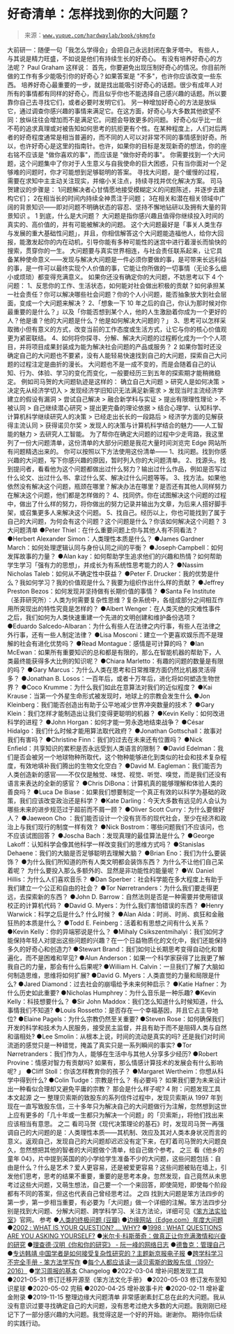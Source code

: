 # 好奇清单：怎样找到你的大问题？

> 来源：[`www.yuque.com/hardwaylab/book/gkmgfo`](https://www.yuque.com/hardwaylab/book/gkmgfo)

<ne-quote id="u72ea7248" data-lake-id="u72ea7248"><ne-p id="ub9888bd8" data-lake-id="ub9888bd8"><ne-text id="u7431891b">大前研一：随便一句「我怎么学得会」会把自己永远封闭在象牙塔中。</ne-text></ne-p> <ne-p id="uce628336" data-lake-id="uce628336"><ne-text id="u08bd2177">有些人，与其说是精力旺盛，不如说是他们有持续生长的好奇心。</ne-text></ne-p></ne-quote> <ne-p id="uc78e880b" data-lake-id="uc78e880b"><ne-text id="ucb20f057">有没有培养好奇心的方法呢？</ne-text></ne-p> <ne-p id="u1d1c320c" data-lake-id="u1d1c320c"><ne-text id="uf754b2ba">Paul Graham 这样说：</ne-text></ne-p> <ne-quote id="u4f39b04b" data-lake-id="u4f39b04b"><ne-p id="u2d2383d5" data-lake-id="u2d2383d5"><ne-text id="u1cc7742b">首先，你要避免出现压制好奇心的情况。你目前所做的工作有多少能吸引你的好奇心？如果答案是 "不多"，也许你应该改变一些东西。</ne-text></ne-p> <ne-p id="deda98b1c87515369c9aa182023b5c6c" data-lake-id="deda98b1c87515369c9aa182023b5c6c"><ne-text id="uc87f95ac">培养好奇心最重要的一步，就是找出能吸引好奇心的话题。很少有成年人对所有的事情都有同样的好奇心，而且似乎你也不能选择自己感兴趣的话题。所以要靠你自己去寻找它们，或者必要时发明它们。</ne-text></ne-p> <ne-p id="b8d6e47d621868f753c006c6ba940c23" data-lake-id="b8d6e47d621868f753c006c6ba940c23"><ne-text id="u13389629">另一种增加好奇心的方法是放纵它，通过调查你感兴趣的事情来满足它。在这方面，好奇心与大多数其他欲望不同：放纵往往会增加而不是满足它。问题会导致更多的问题。</ne-text></ne-p> <ne-p id="35357879b1ff39b7daec9d37fd3c6c87" data-lake-id="35357879b1ff39b7daec9d37fd3c6c87"><ne-text id="u9718c0ad">好奇心似乎比一丝不苟的追求真理或对被告知如何思考的抗拒更有个性。在某种程度上，人们对后两者的好奇程度通常是相当普遍的，而不同的人可以对非常不同的事情感到好奇。所以，也许好奇心是这里的指南针。也许，如果你的目标是发现新奇的想法，你的座右铭不应该是 "做你喜欢的事"，而应该是 "做你好奇的事"。</ne-text></ne-p></ne-quote> <ne-p id="62f3880286d2ebc23c8a5d34e73e7df4" data-lake-id="62f3880286d2ebc23c8a5d34e73e7df4"><ne-text id="u1de44859">你需要找到一个大问题，这个问题集中了你对于人生意义与自我使命的巨大困惑，只有当你面对一个足够难的问题时，你才可能想到足够聪明的答案。</ne-text></ne-p> <ne-p id="uf62cbfde" data-lake-id="uf62cbfde"><ne-text id="u16890c79">寻找大问题，是个缓慢的过程，需要在求知中主主动关注现实，并缩小关注点，持续寻找并优化解决方案。</ne-text></ne-p> <ne-p id="6f932d6e2d2c6b46b01f8b37e8b89c00" data-lake-id="6f932d6e2d2c6b46b01f8b37e8b89c00"><ne-text id="uef713287">司马贺建议的步骤是：</ne-text></ne-p> <ne-oli><ne-oli-i>1</ne-oli-i><ne-oli-c class="ne-oli-content" id="u73b1ffbe" data-lake-id="u73b1ffbe"><ne-text id="uabace0ec">问题解决者心甘情愿地接受模糊定义的问题陈述，并逐步去建构它们；</ne-text></ne-oli-c></ne-oli> <ne-oli><ne-oli-i>2</ne-oli-i><ne-oli-c class="ne-oli-content" id="ue2dc8296" data-lake-id="ue2dc8296"><ne-text id="u2967c68a">在相当长的时间内持续全神贯注于问题；</ne-text></ne-oli-c></ne-oli> <ne-oli><ne-oli-i>3</ne-oli-i><ne-oli-c class="ne-oli-content" id="u6a284f61" data-lake-id="u6a284f61"><ne-text id="u3bc2ea41">在相关和潜在相关领域中广阔的背景知识——即对问题不明确状态的容忍、坚持不懈地钻研以及拥有大量的背景知识 。</ne-text></ne-oli-c></ne-oli> <ne-h2 id="3" data-lake-id="3"><ne-heading-ext><ne-heading-anchor></ne-heading-anchor><ne-heading-fold></ne-heading-fold></ne-heading-ext><ne-heading-content><ne-text id="uf6388e64">1</ne-text></ne-heading-content></ne-h2> <ne-p id="392ea2a77abfca46cf7c01f33e241d43" data-lake-id="392ea2a77abfca46cf7c01f33e241d43"><ne-text id="u0caa40ac">到底，什么是大问题？</ne-text></ne-p> <ne-p id="ae88b7fddd851d76fbcc99a4880dcdad" data-lake-id="ae88b7fddd851d76fbcc99a4880dcdad"><ne-text id="ua765f303">大问题是指你感兴趣且值得你继续投入时间的真实的、高价值的，并有可能被解决的问题。</ne-text></ne-p> <ne-p id="b9f9705a34ca7fbfa5c05ca1b4e8a094" data-lake-id="b9f9705a34ca7fbfa5c05ca1b4e8a094"><ne-text id="u290ad078">这个大问题最好是「事关人类生存与发展的重大基础性问题」，并且，你相信解答这个大问题能造福他人，给你大回报，能激发起你的内在动机，引导你能有多种可能性的迷宫中进行着漫长而愉快的搜索，贯穿你的一生。</ne-text></ne-p> <ne-p id="afdd8ff03794e79a5a83df3f58270d29" data-lake-id="afdd8ff03794e79a5a83df3f58270d29"><ne-text id="u16e025b3">大问题要与真实世界相连，与社会责任联系起来，让它具备某种使命意义——发现与解决大问题是一件必须你要做的事，是可带来长远利益的事，是一件可以最终实现个人价值的事，它能让你所做的一切事情（无论多么细小或烦琐）都变得充满意义。</ne-text></ne-p> <ne-p id="101c35a2986ed0474d32441067705bec" data-lake-id="101c35a2986ed0474d32441067705bec"><ne-text id="ub47ff929">如果你还没有确定你的大问题，不妨思考以下 4 个问题：</ne-text></ne-p> <ne-p id="d8d98bb6c1012f512bc35907ee2cd626" data-lake-id="d8d98bb6c1012f512bc35907ee2cd626"><ne-text id="uf0cabc9b">1、反思你的工作、生活状态，如何能对社会做出积极的贡献？如何承担某一社会责任？你可以解决哪些社会问题？你的个人小问题，能否抽象放大到社会层面，变成一个大问题来解决？</ne-text></ne-p> <ne-p id="2c9db4a3af6f44627b889c765da46531" data-lake-id="2c9db4a3af6f44627b889c765da46531"><ne-text id="u2d26a306">2、「想象一下 10 年之后的自己，你认为那时候对你最重要的是什么？」以及「你能否想到某个人，他的人生激励着你成为一个更好的人？他是谁？他的大问题是什么？他是如何解决大问题的？」</ne-text></ne-p> <ne-p id="86121a00df702abd1f87528f2ba998ae" data-lake-id="86121a00df702abd1f87528f2ba998ae"><ne-text id="u6c126ac1">3、思考可以怎样采取微小但有意义的方式，改变当前的工作态度或生活方式，让它与你的核心价值观更为紧密联结。</ne-text></ne-p> <ne-p id="2f24729d456ed8a39b5a4c11b564a444" data-lake-id="2f24729d456ed8a39b5a4c11b564a444"><ne-text id="uab29c7a6">4、如何将你探寻、分解、解决大问题的过程孵化成为一个个人项目，并将项目成果封装成为能为解决社会问题的产品或服务？</ne-text></ne-p> <ne-h2 id="4" data-lake-id="4"><ne-heading-ext><ne-heading-anchor></ne-heading-anchor><ne-heading-fold></ne-heading-fold></ne-heading-ext><ne-heading-content><ne-text id="u5612cecc">2</ne-text></ne-heading-content></ne-h2> <ne-p id="375a46565251a7ee63759595525dbafa" data-lake-id="375a46565251a7ee63759595525dbafa"><ne-text id="u208d8877">如果你暂时还没确定自己的大问题也不要紧，没有人能轻易快速找到自己的大问题，探索自己大问题的过程注定是曲折的漫长。</ne-text></ne-p> <ne-p id="048feb88905aeb1697e0a0f9070ce82a" data-lake-id="048feb88905aeb1697e0a0f9070ce82a"><ne-text id="u3c1e3ff8">大问题也不是一成不变的，而是会随着自己的认知、行为、体验、学习的变化而变化，一般要经历三到五年的探索期才能稍微稳定。</ne-text></ne-p> <ne-p id="6769a62bb798bf98b145358999415fd8" data-lake-id="6769a62bb798bf98b145358999415fd8"><ne-text id="uc8d69c49">例如司马贺的大问题轨迹是这样的：</ne-text></ne-p> <ne-p id="559226827cfadabc5e90d9905740f7fc" data-lake-id="559226827cfadabc5e90d9905740f7fc"><ne-text id="u06d937db">确立自己大问题 > 研究人是如何决策 > 决定先从经济学切入 > 发现经济学旧知识无法满足新需求 > 发现当时主流经济学建立的假设有漏洞 > 尝试自己解决 > 融合新学科与实证 > 提出有限理性理论 > 不被认同 > 自己继续潜心研究 > 提出更完备的理论依据 > 结合心理学、认知科学、计算机科学继续研究人的决策 > 已经走出长长的一段路后 > 经济学方面的见解获得主流认同 > 获得诺贝尔奖 > 发现人的决策与计算机科学结合的魅力——人工智能的魅力 > 去研究人工智能。</ne-text></ne-p> <ne-p id="6e2ea812b415946b8e45fc1f5daa1805" data-lake-id="6e2ea812b415946b8e45fc1f5daa1805"><ne-text id="ua4c6c0ef">为了帮你在确定大问题的过程中少走弯路，我这里列了一份大问题清单，这份清单的大部分问题是我花大量时间浏览完 Edge 网站所有问题精选出来的。</ne-text></ne-p> <ne-p id="f039e79fd0a4b837bc43a8587c818298" data-lake-id="f039e79fd0a4b837bc43a8587c818298"><ne-text id="u42543f9a">你可以按照以下方法使用这份清单——</ne-text></ne-p> <ne-p id="3b4c7123dab55f7a1e599fa7b7b271ff" data-lake-id="3b4c7123dab55f7a1e599fa7b7b271ff"><ne-text id="u92536b45">1、找问题。找到你感兴趣的大问题，写下你感兴趣的原因，暂时列入你的大问题清单。</ne-text></ne-p> <ne-p id="60e8dab0653f7034815481d7e18d37e9" data-lake-id="60e8dab0653f7034815481d7e18d37e9"><ne-text id="u97963886">2、找源头。找到提问者，看看他为这个问题都做出过什么努力？输出过什么作品，例如是否写过什么论文、出过什么书、拿过什么奖、解决过什么问题等等。</ne-text></ne-p> <ne-p id="f7ced4b432368ae8ae1ab793dc2cba1c" data-lake-id="f7ced4b432368ae8ae1ab793dc2cba1c"><ne-text id="ud8ab0fd4">3、找方法。如果他依然没有解决这个问题，瓶颈在哪里？解决办法在哪里？是否还有其他人同样努力在解决这个问题，他们都是怎样做的？</ne-text></ne-p> <ne-p id="ebee38a6326935f2f55bd2ba842ad100" data-lake-id="ebee38a6326935f2f55bd2ba842ad100"><ne-text id="u427d0c20">4、找同侪。你在试图解决这个问题的过程中，做出了什么样的努力，将你做出的努力记录并输出为文章，为后来人搭好脚手架，或召集更多人来解决这个问题。</ne-text></ne-p> <ne-p id="59c86b9a7cb578c973e7d57b0aa434f3" data-lake-id="59c86b9a7cb578c973e7d57b0aa434f3"><ne-text id="u115d40db">5、找自己。经历以上，你也可能找到了属于自己的大问题，为何会有这个问题？这个问题是什么？你该如何解决这个问题？</ne-text></ne-p> <ne-h2 id="5" data-lake-id="5"><ne-heading-ext><ne-heading-anchor></ne-heading-anchor><ne-heading-fold></ne-heading-fold></ne-heading-ext><ne-heading-content><ne-text id="u27d1eb91">3</ne-text></ne-heading-content></ne-h2> <ne-p id="cd1cf3549c031f9f37360cd2e8632258" data-lake-id="cd1cf3549c031f9f37360cd2e8632258"><ne-text id="ube10dee1">大问题清单</ne-text></ne-p> <ne-uli><ne-uli-i>●</ne-uli-i><ne-uli-c class="ne-uli-content" id="ec7f298bb819ea92ebe3219d805ce04b" data-lake-id="ec7f298bb819ea92ebe3219d805ce04b"><ne-text id="u441ad90c">Peter Thiel：在什么重要问题上你与其他人有不同看法？</ne-text></ne-uli-c></ne-uli> <ne-uli><ne-uli-i>●</ne-uli-i><ne-uli-c class="ne-uli-content" id="c4edd044de1854ea4c238c8f4b18ffbb" data-lake-id="c4edd044de1854ea4c238c8f4b18ffbb"><ne-text id="ufdfc15ca">Herbert Alexander Simon：人类理性本质是什么？</ne-text></ne-uli-c></ne-uli> <ne-uli><ne-uli-i>●</ne-uli-i><ne-uli-c class="ne-uli-content" id="31b1f98f76fe60b6aa01916f85c52a9f" data-lake-id="31b1f98f76fe60b6aa01916f85c52a9f"><ne-text id="u2a37fb09">James Gardner March：如何处理逻辑认同与身份认同之间的平衡？</ne-text></ne-uli-c></ne-uli> <ne-uli><ne-uli-i>●</ne-uli-i><ne-uli-c class="ne-uli-content" id="206b2513fe0d7c76a158f11700ea9d24" data-lake-id="206b2513fe0d7c76a158f11700ea9d24"><ne-text id="ub9599114">Joseph·Campbell：如何发挥故事的力量？</ne-text></ne-uli-c></ne-uli> <ne-uli><ne-uli-i>●</ne-uli-i><ne-uli-c class="ne-uli-content" id="u2df4420e" data-lake-id="u2df4420e"><ne-text id="ub0bc0be3">Alan kay：如何帮助学生追求他们的兴趣和热情？如何帮助学生学习「强有力的思想」，并成长为有系统性思考能力的人？</ne-text></ne-uli-c></ne-uli> <ne-uli><ne-uli-i>●</ne-uli-i><ne-uli-c class="ne-uli-content" id="bb16e732e5e5f8196290cea2a93c2ec9" data-lake-id="bb16e732e5e5f8196290cea2a93c2ec9"><ne-text id="ueea41cfb">Nassim Nicholas Taleb：如何从不确定性中获益？</ne-text></ne-uli-c></ne-uli> <ne-uli><ne-uli-i>●</ne-uli-i><ne-uli-c class="ne-uli-content" id="3d81baee44a6a3a68e79aa6a12b895ac" data-lake-id="3d81baee44a6a3a68e79aa6a12b895ac"><ne-text id="ufb0e327e">Peter F. Drucker：我的优势是什么？我如何学习？我的价值观是什么？我要为组织作出什么样的贡献？</ne-text></ne-uli-c></ne-uli> <ne-uli><ne-uli-i>●</ne-uli-i><ne-uli-c class="ne-uli-content" id="175129501a01d999a8487bf005d43eeb" data-lake-id="175129501a01d999a8487bf005d43eeb"><ne-text id="u962433ca">Jeffrey Preston Bezos：如何发现并坚持做有长期价值的事情？</ne-text></ne-uli-c></ne-uli> <ne-uli><ne-uli-i>●</ne-uli-i><ne-uli-c class="ne-uli-content" id="bc853ccaf9db6abbd7155a911af0ca07" data-lake-id="bc853ccaf9db6abbd7155a911af0ca07"><ne-text id="u764fb5f4">Santa Fe Institute（圣菲研究所）：人类为何需要复杂性思维？复杂系统中，各组成部分之间相互作用所突现出的特性究竟是怎样的？</ne-text></ne-uli-c></ne-uli> <ne-uli><ne-uli-i>●</ne-uli-i><ne-uli-c class="ne-uli-content" id="ced6f2a34ca94c46d08729a6b6870c89" data-lake-id="ced6f2a34ca94c46d08729a6b6870c89"><ne-text id="u52aba279">Albert Wenger：在人类灭绝的灾难性事件之后，我们如何为人类快速重建一个先进的文明创建和维护备份选项？</ne-text></ne-uli-c></ne-uli> <ne-uli><ne-uli-i>●</ne-uli-i><ne-uli-c class="ne-uli-content" id="5333ad46920117aa4fe85d47a643523a" data-lake-id="5333ad46920117aa4fe85d47a643523a"><ne-text id="u0d96b5cf">Eduardo Salcedo-Albaran：为什么有些人在法律之内行事，有些人在法律之外行事，还有一些人制定法律？</ne-text></ne-uli-c></ne-uli> <ne-uli><ne-uli-i>●</ne-uli-i><ne-uli-c class="ne-uli-content" id="ee5540e470b0173d22da560dec70e8ce" data-lake-id="ee5540e470b0173d22da560dec70e8ce"><ne-text id="u22ce0917">Lisa Mosconi：建立一个更喜欢娱乐而不是理解的社会有进化优势吗？</ne-text></ne-uli-c></ne-uli> <ne-uli><ne-uli-i>●</ne-uli-i><ne-uli-c class="ne-uli-content" id="054aa67484328149f17e38783557f45f" data-lake-id="054aa67484328149f17e38783557f45f"><ne-text id="u1f144208">Read Montague：感情是可计算的吗？</ne-text></ne-uli-c></ne-uli> <ne-uli><ne-uli-i>●</ne-uli-i><ne-uli-c class="ne-uli-content" id="41428e145204e42bf68b1fb5564ec876" data-lake-id="41428e145204e42bf68b1fb5564ec876"><ne-text id="ucdfa4551">Ian McEwan：如果所有重要知识的总和都是有限的，那么在智能机器的帮助下，人类最终能获得多大比例的知识呢？</ne-text></ne-uli-c></ne-uli> <ne-uli><ne-uli-i>●</ne-uli-i><ne-uli-c class="ne-uli-content" id="79194c6f6eaf4bd57319dfb0aca6443a" data-lake-id="79194c6f6eaf4bd57319dfb0aca6443a"><ne-text id="ucf4d9bb0">Chiara Marletto：有趣的问题的数量是有限的吗？</ne-text></ne-uli-c></ne-uli> <ne-uli><ne-uli-i>●</ne-uli-i><ne-uli-c class="ne-uli-content" id="881a4e1254049b01ef60cd638ccd15e8" data-lake-id="881a4e1254049b01ef60cd638ccd15e8"><ne-text id="u14df1db2">Gary Marcus：为什么人类在思考和日常推理方面仍然比机器灵活得多？</ne-text></ne-uli-c></ne-uli> <ne-uli><ne-uli-i>●</ne-uli-i><ne-uli-c class="ne-uli-content" id="832cf18cb357e9e438948c147c0abf5b" data-lake-id="832cf18cb357e9e438948c147c0abf5b"><ne-text id="u64d26779">Jonathan B. Losos：一百年后，或者十万年后，进化将如何塑造生物世界？</ne-text></ne-uli-c></ne-uli> <ne-uli><ne-uli-i>●</ne-uli-i><ne-uli-c class="ne-uli-content" id="d3f9e6c35c70c24be7a0ca56c1b3cb5b" data-lake-id="d3f9e6c35c70c24be7a0ca56c1b3cb5b"><ne-text id="u9baba77c">Coco Krumme：为什么我们如此在意算法对我们的近似程度？</ne-text></ne-uli-c></ne-uli> <ne-uli><ne-uli-i>●</ne-uli-i><ne-uli-c class="ne-uli-content" id="0004d68a02ed8896269a8cc8ba20e4d6" data-lake-id="0004d68a02ed8896269a8cc8ba20e4d6"><ne-text id="uad4536a6">Kai Krause：当第一个外星生命形式被发现时，地球上的宗教会发生什么</ne-text></ne-uli-c></ne-uli> <ne-uli><ne-uli-i>●</ne-uli-i><ne-uli-c class="ne-uli-content" id="4fb314a2b6281a4a9b5447d778c714c7" data-lake-id="4fb314a2b6281a4a9b5447d778c714c7"><ne-text id="u8e170fee">Jon Kleinberg：我们能否创造出有助于公平地减少世界冲突数量的技术？</ne-text></ne-uli-c></ne-uli> <ne-uli><ne-uli-i>●</ne-uli-i><ne-uli-c class="ne-uli-content" id="998269d84c1ee7a861b64ff429504087" data-lake-id="998269d84c1ee7a861b64ff429504087"><ne-text id="ud960b840">Gary Klein：我们怎样才能制造出让我们变得更聪明的机器？</ne-text></ne-uli-c></ne-uli> <ne-uli><ne-uli-i>●</ne-uli-i><ne-uli-c class="ne-uli-content" id="5dbb074d8333109a5ab040d1b2d1d58c" data-lake-id="5dbb074d8333109a5ab040d1b2d1d58c"><ne-text id="ubaf23153">Kevin Kelly：如何改进科学的进程？</ne-text></ne-uli-c></ne-uli> <ne-uli><ne-uli-i>●</ne-uli-i><ne-uli-c class="ne-uli-content" id="274a9ebb146979adfea7812f08935127" data-lake-id="274a9ebb146979adfea7812f08935127"><ne-text id="u7b98c325">John Horgan：如何才能一劳永逸地结束战争？</ne-text></ne-uli-c></ne-uli> <ne-uli><ne-uli-i>●</ne-uli-i><ne-uli-c class="ne-uli-content" id="17dc746c466f6544d381e1d3e6810583" data-lake-id="17dc746c466f6544d381e1d3e6810583"><ne-text id="u87732580">César Hidalgo：我们什么时候才能用算法取代政府？</ne-text></ne-uli-c></ne-uli> <ne-uli><ne-uli-i>●</ne-uli-i><ne-uli-c class="ne-uli-content" id="551f8071a24c1fb6bd74c625f0d8a048" data-lake-id="551f8071a24c1fb6bd74c625f0d8a048"><ne-text id="ued1e6453">Jonathan Gottschall：故事对我们有害吗？</ne-text></ne-uli-c></ne-uli> <ne-uli><ne-uli-i>●</ne-uli-i><ne-uli-c class="ne-uli-content" id="874869e1a2e192bc65966835de288e65" data-lake-id="874869e1a2e192bc65966835de288e65"><ne-text id="u7cfb27b0">Christine Finn：我们的过去在未来还有位置吗？</ne-text></ne-uli-c></ne-uli> <ne-uli><ne-uli-i>●</ne-uli-i><ne-uli-c class="ne-uli-content" id="693880b42ce6d99bc097ea42388c8187" data-lake-id="693880b42ce6d99bc097ea42388c8187"><ne-text id="u36dc94f2">Nick Enfield：共享知识的累积是否永远受到人类语言的限制？</ne-text></ne-uli-c></ne-uli> <ne-uli><ne-uli-i>●</ne-uli-i><ne-uli-c class="ne-uli-content" id="8d734b845d6c7c598f959b824d5fb739" data-lake-id="8d734b845d6c7c598f959b824d5fb739"><ne-text id="ua628d980">David Edelman：我们是否会被另一个地球物种所取代，这个物种能够进化到类似的社会和技术复杂程度，有效地填补我们腾出的生物文化空白？</ne-text></ne-uli-c></ne-uli> <ne-uli><ne-uli-i>●</ne-uli-i><ne-uli-c class="ne-uli-content" id="9f45d1d8e13ff26f63204f521ce9b3fe" data-lake-id="9f45d1d8e13ff26f63204f521ce9b3fe"><ne-text id="u22d6abd3">David M. Eagleman：我们能否为人类创造新的感官——不仅仅是触觉、味觉、视觉、听觉、嗅觉，而是我们还没有语言来表达的全新的感官？</ne-text></ne-uli-c></ne-uli> <ne-uli><ne-uli-i>●</ne-uli-i><ne-uli-c class="ne-uli-content" id="270f8627ab454750cab9ebe636efc7d6" data-lake-id="270f8627ab454750cab9ebe636efc7d6"><ne-text id="ue957b953">Chris DiBona：计算机真的能够理解和体验人类的善良吗？</ne-text></ne-uli-c></ne-uli> <ne-uli><ne-uli-i>●</ne-uli-i><ne-uli-c class="ne-uli-content" id="fb673414556e132ed60be6cdfaed2082" data-lake-id="fb673414556e132ed60be6cdfaed2082"><ne-text id="u7b269117">Luca De Biase：如果我们想要制定一个真正有效的以科学为基础的政策，我们应该改变政治还是科学？</ne-text></ne-uli-c></ne-uli> <ne-uli><ne-uli-i>●</ne-uli-i><ne-uli-c class="ne-uli-content" id="674c48ffa94140c2dcb963a7d332abe2" data-lake-id="674c48ffa94140c2dcb963a7d332abe2"><ne-text id="uf6e7fa35">Kate Darling：今天大多数有远见的人会认为哪些未来的进步规范过于超前而不屑一顾？</ne-text></ne-uli-c></ne-uli> <ne-uli><ne-uli-i>●</ne-uli-i><ne-uli-c class="ne-uli-content" id="e948acf53a40e623fba24e06d60c2744" data-lake-id="e948acf53a40e623fba24e06d60c2744"><ne-text id="u8bbde965">Oliver Scott Curry：为什么要做好人？</ne-text></ne-uli-c></ne-uli> <ne-uli><ne-uli-i>●</ne-uli-i><ne-uli-c class="ne-uli-content" id="7379296427281935e8a1e3941224fbd0" data-lake-id="7379296427281935e8a1e3941224fbd0"><ne-text id="u575b0957">Jaeweon Cho ：我们能否设计一个没有货币的现代社会，至少在经济和政治上与我们现行的制度一样有效？</ne-text></ne-uli-c></ne-uli> <ne-uli><ne-uli-i>●</ne-uli-i><ne-uli-c class="ne-uli-content" id="dc22a73b4d13b067152ccfa9fc8288b5" data-lake-id="dc22a73b4d13b067152ccfa9fc8288b5"><ne-text id="u05917fd2">Nick Bostrom：哪些问题我们不应该问，也不应该试图回答？</ne-text></ne-uli-c></ne-uli> <ne-uli><ne-uli-i>●</ne-uli-i><ne-uli-c class="ne-uli-content" id="f32c95bb07ea3ff08ed6467bd9970887" data-lake-id="f32c95bb07ea3ff08ed6467bd9970887"><ne-text id="ua759522e">Joscha Bach：发现真理的最佳算法是什么？</ne-text></ne-uli-c></ne-uli> <ne-uli><ne-uli-i>●</ne-uli-i><ne-uli-c class="ne-uli-content" id="87c3602d318bf212bfff3b0a662c71b5" data-lake-id="87c3602d318bf212bfff3b0a662c71b5"><ne-text id="u26bc64f5">George Lakoff：认知科学会像其他科学一样改变我们的思维方式吗？</ne-text></ne-uli-c></ne-uli> <ne-uli><ne-uli-i>●</ne-uli-i><ne-uli-c class="ne-uli-content" id="0e6a5e45cadf1c289b407f11f08c6524" data-lake-id="0e6a5e45cadf1c289b407f11f08c6524"><ne-text id="u49cf3177">Stanislas Dehaene：我们的大脑是否足够聪明去理解大脑？</ne-text></ne-uli-c></ne-uli> <ne-uli><ne-uli-i>●</ne-uli-i><ne-uli-c class="ne-uli-content" id="f238dbeba59f44c37b36a37264bb39df" data-lake-id="f238dbeba59f44c37b36a37264bb39df"><ne-text id="uc3e462dd">Brian Eno：我们为什么要装饰？</ne-text></ne-uli-c></ne-uli> <ne-uli><ne-uli-i>●</ne-uli-i><ne-uli-c class="ne-uli-content" id="c251cd7c638e6c5c6285b06171c07cd3" data-lake-id="c251cd7c638e6c5c6285b06171c07cd3"><ne-text id="ue85273b4">为什么我们所知道的所有人类文明都会装饰东西？ 为什么不让他们自己呆着呢？ 为什么要投入那么多额外的、显然是非功能性的能量呢？</ne-text></ne-uli-c></ne-uli> <ne-uli><ne-uli-i>●</ne-uli-i><ne-uli-c class="ne-uli-content" id="0dc29a62818d21223aef904b06b33a00" data-lake-id="0dc29a62818d21223aef904b06b33a00"><ne-text id="u294b350a">W. Daniel Hillis：为什么人们喜欢音乐？</ne-text></ne-uli-c></ne-uli> <ne-uli><ne-uli-i>●</ne-uli-i><ne-uli-c class="ne-uli-content" id="d25871a21e0a3a6789aa3cab66ce17cb" data-lake-id="d25871a21e0a3a6789aa3cab66ce17cb"><ne-text id="udb7917d9">Dan Sperber：社会科学能在多大程度上有助于我们建立一个公正和自由的社会？</ne-text></ne-uli-c></ne-uli> <ne-uli><ne-uli-i>●</ne-uli-i><ne-uli-c class="ne-uli-content" id="7eaaba57f53f72bb387559e2cca73993" data-lake-id="7eaaba57f53f72bb387559e2cca73993"><ne-text id="u8cf78371">Tor Nørretranders：为什么我们要走得更远，去探索新的东西？</ne-text></ne-uli-c></ne-uli> <ne-uli><ne-uli-i>●</ne-uli-i><ne-uli-c class="ne-uli-content" id="3b3807c3a6170e552acf8f9c7742c542" data-lake-id="3b3807c3a6170e552acf8f9c7742c542"><ne-text id="ua410db12">John D. Barrow：自然法则是否是一种需要并使用错误校正的计算机代码？</ne-text></ne-uli-c></ne-uli> <ne-uli><ne-uli-i>●</ne-uli-i><ne-uli-c class="ne-uli-content" id="dd1d7515c4f518e0237946a90636babc" data-lake-id="dd1d7515c4f518e0237946a90636babc"><ne-text id="u2f5358a6">David G. Myers：为什么我们害怕错误的东西？</ne-text></ne-uli-c></ne-uli> <ne-uli><ne-uli-i>●</ne-uli-i><ne-uli-c class="ne-uli-content" id="6adf1a8e61ef957e3c1c6d8e73b9a5f2" data-lake-id="6adf1a8e61ef957e3c1c6d8e73b9a5f2"><ne-text id="u633956d9">Henry Warwick：科学之后是什么? 什么时候？</ne-text></ne-uli-c></ne-uli> <ne-uli><ne-uli-i>●</ne-uli-i><ne-uli-c class="ne-uli-content" id="bc5ca0f94283bd0f28d4c483a00e92a6" data-lake-id="bc5ca0f94283bd0f28d4c483a00e92a6"><ne-text id="ub143d198">Alan Alda：时尚、时尚、疯狂和金融狂热的本质是什么？</ne-text></ne-uli-c></ne-uli> <ne-uli><ne-uli-i>●</ne-uli-i><ne-uli-c class="ne-uli-content" id="909f0120a8bbcfbd73524cb208f72345" data-lake-id="909f0120a8bbcfbd73524cb208f72345"><ne-text id="ua6eb16e0">Todd E. Feinberg：活着和有思想之间有什么关系？</ne-text></ne-uli-c></ne-uli> <ne-uli><ne-uli-i>●</ne-uli-i><ne-uli-c class="ne-uli-content" id="3264ce5226e6340c5e9b247e50e59248" data-lake-id="3264ce5226e6340c5e9b247e50e59248"><ne-text id="ucb387c8b">Kevin Kelly：你的异端邪说是什么？</ne-text></ne-uli-c></ne-uli> <ne-uli><ne-uli-i>●</ne-uli-i><ne-uli-c class="ne-uli-content" id="f79226434f84a5ac9a53caab5cfcc31a" data-lake-id="f79226434f84a5ac9a53caab5cfcc31a"><ne-text id="uff0d6cae">Mihaly Csikszentmihalyi：我们如何才能保持年轻人对提出这些问题的兴趣？在一个日益物质化的文化中，我们还能保持多久的好奇心和创造力?</ne-text></ne-uli-c></ne-uli> <ne-uli><ne-uli-i>●</ne-uli-i><ne-uli-c class="ne-uli-content" id="fc34b50731e9706073ab247fffb39dd8" data-lake-id="fc34b50731e9706073ab247fffb39dd8"><ne-text id="u8aed5c08">Stewart Brand：我们如何让长期思考变得自动化和普遍化，而不是困难和罕见?</ne-text></ne-uli-c></ne-uli> <ne-uli><ne-uli-i>●</ne-uli-i><ne-uli-c class="ne-uli-content" id="ebec9a40ce399c6756bd8745bf3962b8" data-lake-id="ebec9a40ce399c6756bd8745bf3962b8"><ne-text id="ue3496ebf">Alun Anderson：如果一个科学家获得了比我更了解我自己的力量，那会有什么后果呢?</ne-text></ne-uli-c></ne-uli> <ne-uli><ne-uli-i>●</ne-uli-i><ne-uli-c class="ne-uli-content" id="3db54c20126196f2a1cedb509d5e37bd" data-lake-id="3db54c20126196f2a1cedb509d5e37bd"><ne-text id="uad881dff">William H. Calvin：一旦我们了解了大脑如何制造思维，思维将如何扩展?</ne-text></ne-uli-c></ne-uli> <ne-uli><ne-uli-i>●</ne-uli-i><ne-uli-c class="ne-uli-content" id="4e8d4812c69445ce29e03fdacdabf219" data-lake-id="4e8d4812c69445ce29e03fdacdabf219"><ne-text id="uab9ae519">David G. Myers：人类直觉的力量和局限是什么?</ne-text></ne-uli-c></ne-uli> <ne-uli><ne-uli-i>●</ne-uli-i><ne-uli-c class="ne-uli-content" id="72fed26beaae20a47b669a2b3145b76d" data-lake-id="72fed26beaae20a47b669a2b3145b76d"><ne-text id="u77a84e19">Jared Diamond：过去社会的崩塌给予未来何种启示？</ne-text></ne-uli-c></ne-uli> <ne-uli><ne-uli-i>●</ne-uli-i><ne-uli-c class="ne-uli-content" id="4e48c105bba72874395f354b440d9760" data-lake-id="4e48c105bba72874395f354b440d9760"><ne-text id="ue4f4d819">Katie Hafner：为什么历史如此重要?</ne-text></ne-uli-c></ne-uli> <ne-uli><ne-uli-i>●</ne-uli-i><ne-uli-c class="ne-uli-content" id="aa01d2fb34ff0dde2979b0585a57aa4a" data-lake-id="aa01d2fb34ff0dde2979b0585a57aa4a"><ne-text id="uceeccadf">Nicholas Humphrey：为什么音乐是一种乐趣?</ne-text></ne-uli-c></ne-uli> <ne-uli><ne-uli-i>●</ne-uli-i><ne-uli-c class="ne-uli-content" id="6670f0fb9acd4b4c71f765314a54c5c6" data-lake-id="6670f0fb9acd4b4c71f765314a54c5c6"><ne-text id="u8aca4362">Kevin Kelly：科技想要什么？</ne-text></ne-uli-c></ne-uli> <ne-uli><ne-uli-i>●</ne-uli-i><ne-uli-c class="ne-uli-content" id="5aa9a58c14966d1f33b2e1e2490895f4" data-lake-id="5aa9a58c14966d1f33b2e1e2490895f4"><ne-text id="ue645a54d">Sir John Maddox：我们怎么知道什么时候知道，什么事情我们不知道?</ne-text></ne-uli-c></ne-uli> <ne-uli><ne-uli-i>●</ne-uli-i><ne-uli-c class="ne-uli-content" id="4c18029a736a1e77e23aa9c9ed2a7f59" data-lake-id="4c18029a736a1e77e23aa9c9ed2a7f59"><ne-text id="ub8b612ce">Louis Rossetto：是否存在一个幸福基因，并且它占主导地位?</ne-text></ne-uli-c></ne-uli> <ne-uli><ne-uli-i>●</ne-uli-i><ne-uli-c class="ne-uli-content" id="1bd4ab91d3c5fa1ef5f360131dfc2a26" data-lake-id="1bd4ab91d3c5fa1ef5f360131dfc2a26"><ne-text id="u7a84c808">Elaine Pagels：为什么宗教仍然至关重要?</ne-text></ne-uli-c></ne-uli> <ne-uli><ne-uli-i>●</ne-uli-i><ne-uli-c class="ne-uli-content" id="1db7525267ef02de646f5490afedec48" data-lake-id="1db7525267ef02de646f5490afedec48"><ne-text id="u05d358ad">Steven Rose：如何确保我们开发的科学和技术为人民服务，接受民主监督，并且有助于而不是阻碍人类与自然和谐相处?</ne-text></ne-uli-c></ne-uli> <ne-uli><ne-uli-i>●</ne-uli-i><ne-uli-c class="ne-uli-content" id="34bf264c69c0ea5af283e6bacfe838db" data-lake-id="34bf264c69c0ea5af283e6bacfe838db"><ne-text id="u648037f2">Lee Smolin：从根本上说，时间的流动是真实的吗? 还是我们对时间流逝的感觉只是一种错觉，掩盖了真实只是一系列瞬间的事实?</ne-text></ne-uli-c></ne-uli> <ne-uli><ne-uli-i>●</ne-uli-i><ne-uli-c class="ne-uli-content" id="b47408c6122409f9124ea7111a060a6d" data-lake-id="b47408c6122409f9124ea7111a060a6d"><ne-text id="u3c043d40">Tor Nørretranders：我们作为人，能够在生活中与其他人分享多少经历?</ne-text></ne-uli-c></ne-uli> <ne-uli><ne-uli-i>●</ne-uli-i><ne-uli-c class="ne-uli-content" id="a707e047ac010f9d2689c137a09522c8" data-lake-id="a707e047ac010f9d2689c137a09522c8"><ne-text id="ua3358438">Robert Provine：情感对智力有贡献吗? 如果有，那么情感计算技术的发展会有什么影响呢? 」</ne-text></ne-uli-c></ne-uli> <ne-uli><ne-uli-i>●</ne-uli-i><ne-uli-c class="ne-uli-content" id="6790cb67b34f286a5fdd163625688afc" data-lake-id="6790cb67b34f286a5fdd163625688afc"><ne-text id="u322fff4c">Cliff Stoll：你该怎样教育你的孩子？</ne-text></ne-uli-c></ne-uli> <ne-uli><ne-uli-i>●</ne-uli-i><ne-uli-c class="ne-uli-content" id="0f600059ac948f8015677b61eccd6ea7" data-lake-id="0f600059ac948f8015677b61eccd6ea7"><ne-text id="u9d3c34ba">Margaret Wertheim：你想从科学中得到什么?</ne-text></ne-uli-c></ne-uli> <ne-uli><ne-uli-i>●</ne-uli-i><ne-uli-c class="ne-uli-content" id="51457bfff9b90afc769bbe6f56d05a1c" data-lake-id="51457bfff9b90afc769bbe6f56d05a1c"><ne-text id="u6a1c3486">Colin Tudge：宗教是什么？ 有必要吗？ 如果我们要为未来设计出一种看似合理却又避免平庸的宗教？ 那会是什么样子呢?</ne-text></ne-uli-c></ne-uli> <ne-h2 id="A6zed" data-lake-id="A6zed"><ne-heading-ext><ne-heading-anchor></ne-heading-anchor><ne-heading-fold></ne-heading-fold></ne-heading-ext><ne-heading-content><ne-text id="uf28f357a">4</ne-text></ne-heading-content></ne-h2> <ne-p id="ucefcb392" data-lake-id="ucefcb392"><ne-text id="uf9d9f444">附：问题发现工具</ne-text></ne-p>  <ne-p id="u20debefb" data-lake-id="u20debefb"><ne-text id="ue2b4a70a"><ne-card data-card-name="image" data-card-type="inline" id="u8bcf2e50" data-event-boundary="card" class="ne-spacing-all"><ne-p id="u0690a710" data-lake-id="u0690a710"><ne-card data-card-name="image" data-card-type="inline" id="u38429820" data-event-boundary="card" class="ne-spacing-all"><ne-p id="ube19bf22" data-lake-id="ube19bf22"><ne-card data-card-name="image" data-card-type="inline" id="u9512d5c9" data-event-boundary="card" class="ne-spacing-all"><ne-h2 id="18d394c2" data-lake-id="18d394c2"><ne-heading-ext><ne-heading-anchor></ne-heading-anchor><ne-heading-fold></ne-heading-fold></ne-heading-ext><ne-heading-content><ne-text id="uf53bd429">本文起源</ne-text></ne-heading-content></ne-h2> <ne-quote id="ud255ea53" data-lake-id="ud255ea53"><ne-p id="8a58551469833c4d3d32ede6c55c11f0" data-lake-id="8a58551469833c4d3d32ede6c55c11f0"><ne-text id="u3877569a">之一</ne-text></ne-p> <ne-p id="cf7ba576504efec4c5f9ae0aa2d220ea" data-lake-id="cf7ba576504efec4c5f9ae0aa2d220ea"><ne-text id="uf792e240">整理贝索斯的致股东的系列信件过程中，发现贝索斯从 1997 年到现在一直写致股东信，三十多年只为解决自己的大问题做行为注解，忽然想到这世上应有更多的「几十年或一生都只为解决一个问题」的「贝索斯」，将他们找出来应该相当有意思。</ne-text></ne-p> <ne-p id="a250bfd88f2460ef6e1586b64b28dc48" data-lake-id="a250bfd88f2460ef6e1586b64b28dc48"><ne-text id="u1a02d029">之二</ne-text></ne-p> <ne-p id="2b923291ac0a596a1c2387472d321a37" data-lake-id="2b923291ac0a596a1c2387472d321a37"><ne-text id="u78ea13b9">看司马贺《现代决策理论的基石》时，发现司马贺一再强调自己的大问题的是：人类理性本质——其机制、效应及其对人类本身状况而言的意义。返观自己，发现自己的大问题却迟迟没有定下来，在盯着司马贺的大问题良久，忽然想把其他的智者的大问题做个清单，给自己做个参考。</ne-text></ne-p> <ne-p id="8015f3e2ea80a53b446f620fa3aeb13d" data-lake-id="8015f3e2ea80a53b446f620fa3aeb13d"><ne-text id="u131ab20f">之三</ne-text></ne-p> <ne-p id="c280b52c37082e0d2b925eaee3c629e6" data-lake-id="c280b52c37082e0d2b925eaee3c629e6"><ne-text id="ufb63583f">看《他乡的童年 04》，片中提到英国的的小学给学生准备不少的大问题，这些问题包括：自由是什么？什么是艺术？爱人更容易，还是被爱更容易？这些问题被贴在墙上，引发他们思考，思考的结果不重要，重要的是思考本身。忽然发现，自己竟然从未思考过这些大问题，又萌生想法，自己要一个一个来回答，即使简短，即使每个阶段都有不同的答案，但这也代表自己曾经思考过。</ne-text></ne-p> <ne-p id="f9566b3955d26d1126f328af7593ef06" data-lake-id="f9566b3955d26d1126f328af7593ef06"><ne-text id="u255063ee">之四</ne-text></ne-p> <ne-p id="2689a939df9b8b4bc87efbd4a69ff864" data-lake-id="2689a939df9b8b4bc87efbd4a69ff864"><ne-text id="ub0def236">找到大问题是笨方法四步的第一步，第一步相当重要，有必要为「大问题」做一个详细的注解。笨方法四步分别是找到大问题、分解大问题、跨学科学习、关注方法论，详细可见《</ne-text>[<ne-text id="u86d799ec">笨方法实验室</ne-text>](https://hardwaylab.com/)<ne-text id="ued90f782">》官网。</ne-text></ne-p></ne-quote> <ne-h2 id="d17a0f0b" data-lake-id="d17a0f0b"><ne-heading-ext><ne-heading-anchor></ne-heading-anchor><ne-heading-fold></ne-heading-fold></ne-heading-ext><ne-heading-content><ne-text id="u5ca1f432">参考</ne-text></ne-heading-content></ne-h2> <ne-uli><ne-uli-i>●</ne-uli-i><ne-uli-c class="ne-uli-content" id="2a781eb3246c72d46adc1c9234237dea" data-lake-id="2a781eb3246c72d46adc1c9234237dea">[<ne-text id="u433b65c2">人类的终极问题 (豆瓣)</ne-text>](https://book.douban.com/subject/34840198/)</ne-uli-c></ne-uli> <ne-uli><ne-uli-i>●</ne-uli-i><ne-uli-c class="ne-uli-content" id="9b29f25685930073250ab7edce9e9214" data-lake-id="9b29f25685930073250ab7edce9e9214">[<ne-text id="u49170135">边缘网站（Edge.com）年度大问题</ne-text>](http://www.mesule.com/2017/01/EdgeBigQuestion)</ne-uli-c></ne-uli> <ne-uli><ne-uli-i>●</ne-uli-i><ne-uli-c class="ne-uli-content" id="484f5ede8803d43fe442e8352c1f628a" data-lake-id="484f5ede8803d43fe442e8352c1f628a">[<ne-text id="uc123ffb4">2002 : WHAT IS YOUR QUESTION? ... WHY?</ne-text>](https://www.edge.org/responses/what-is-your-question-why)</ne-uli-c></ne-uli> <ne-uli><ne-uli-i>●</ne-uli-i><ne-uli-c class="ne-uli-content" id="8459fbb22918e427f397538bec0dd3f4" data-lake-id="8459fbb22918e427f397538bec0dd3f4">[<ne-text id="uc842a4eb">1998 : WHAT QUESTIONS ARE YOU ASKING YOURSELF?</ne-text>](https://www.edge.org/responses/what-questions-are-you-asking-yourself)</ne-uli-c></ne-uli> <ne-uli><ne-uli-i>●</ne-uli-i><ne-uli-c class="ne-uli-content" id="9d319898c863ee33417c0954e08cb459" data-lake-id="9d319898c863ee33417c0954e08cb459">[<ne-text id="uf609a1b5">米尔卡·科斯蒂奇：做真正让你充满激情和兴奋的研究</ne-text>](https://mp.weixin.qq.com/s/xONLXJHR2TUR14N2oAY1mg)</ne-uli-c></ne-uli> <ne-uli><ne-uli-i>●</ne-uli-i><ne-uli-c class="ne-uli-content" id="ucc4a2708" data-lake-id="ucc4a2708">[<ne-text id="u032f2cef">理查德·汉明《你和你的研究》 - 阮一峰的网络日志</ne-text>](http://www.ruanyifeng.com/blog/2016/04/you-and-your-research.html)</ne-uli-c></ne-uli> <ne-uli><ne-uli-i>●</ne-uli-i><ne-uli-c class="ne-uli-content" id="aea45fc658aa3d59d13e01ff6f147590" data-lake-id="aea45fc658aa3d59d13e01ff6f147590">[<ne-text id="u87d722db">德鲁克：管理自己</ne-text>](https://www.douban.com/group/topic/20159977/)</ne-uli-c></ne-uli> <ne-uli><ne-uli-i>●</ne-uli-i><ne-uli-c class="ne-uli-content" id="48ec0656e495630c5c4dbebc7439f860" data-lake-id="48ec0656e495630c5c4dbebc7439f860">[<ne-text id="u250db123">专访韩靖 中国学者是如何接受复杂性研究的？</ne-text><ne-text id="u8aee898b" ne-italic="true">主题</ne-text><ne-text id="u6f81bc45">新京报电子报</ne-text>](http://epaper.bjnews.com.cn/html/2019-11/16/content_771217.htm?div=0)</ne-uli-c></ne-uli> <ne-uli><ne-uli-i>●</ne-uli-i><ne-uli-c class="ne-uli-content" id="241f691ba8ad598c8adac41d7c34fda6" data-lake-id="241f691ba8ad598c8adac41d7c34fda6">[<ne-text id="uc6f8ea9a">跨学科学习不完全手册 - 笨方法学写作</ne-text>](http://www.cnfeat.com/blog/2017/05/30/InterdisciplinaryLearning/)</ne-uli-c></ne-uli> <ne-uli><ne-uli-i>●</ne-uli-i><ne-uli-c class="ne-uli-content" id="e0bfd09b074728870938db183742c5e2" data-lake-id="e0bfd09b074728870938db183742c5e2">[<ne-text id="ubcfb3676">每个人都应该读一读贝索斯的致股东信（1997-2016）</ne-text>](https://www.cnfeat.com/blog/2017/07/08/BezosLetters/)</ne-uli-c></ne-uli> <ne-uli><ne-uli-i>●</ne-uli-i><ne-uli-c class="ne-uli-content" id="93bccbd73af38cca4a98529f02d6a78e" data-lake-id="93bccbd73af38cca4a98529f02d6a78e">[<ne-text id="uaf7a6a3e">学习周报的基本</ne-text>](https://www.cnfeat.com/blog/2019/07/06/BasicWeekly/)</ne-uli-c></ne-uli> <ne-h3 id="Changelog" data-lake-id="Changelog"><ne-heading-ext><ne-heading-anchor></ne-heading-anchor><ne-heading-fold></ne-heading-fold></ne-heading-ext><ne-heading-content><ne-text id="u7211ba8f">Changelog</ne-text></ne-heading-content></ne-h3> <ne-uli><ne-uli-i>●</ne-uli-i><ne-uli-c class="ne-uli-content" id="u11055b57" data-lake-id="u11055b57"><ne-text id="u942bedcf">2022-03-04 增补问题发现工具</ne-text></ne-uli-c></ne-uli> <ne-uli><ne-uli-i>●</ne-uli-i><ne-uli-c class="ne-uli-content" id="9fefe16ac8e1be500ca6f29b04422fd4" data-lake-id="9fefe16ac8e1be500ca6f29b04422fd4"><ne-text id="ud2155df6">2021-05-31 修订迁移开源至《笨方法文化手册》</ne-text></ne-uli-c></ne-uli> <ne-uli><ne-uli-i>●</ne-uli-i><ne-uli-c class="ne-uli-content" id="85a2be16297d6ba8c4cec055102f44fb" data-lake-id="85a2be16297d6ba8c4cec055102f44fb"><ne-text id="u1792efbe">2020-05-03 修订发布至知识星球</ne-text></ne-uli-c></ne-uli> <ne-uli><ne-uli-i>●</ne-uli-i><ne-uli-c class="ne-uli-content" id="0194011e0d326db9fb9bc9ab99d5847a" data-lake-id="0194011e0d326db9fb9bc9ab99d5847a"><ne-text id="u479e1bed">2020-05-02 完稿</ne-text></ne-uli-c></ne-uli> <ne-uli><ne-uli-i>●</ne-uli-i><ne-uli-c class="ne-uli-content" id="df6bbdf5ddbd012f2cfeb177a61319d3" data-lake-id="df6bbdf5ddbd012f2cfeb177a61319d3"><ne-text id="u3cf6fe21">2020-04-25 增补故事卡片</ne-text></ne-uli-c></ne-uli> <ne-uli><ne-uli-i>●</ne-uli-i><ne-uli-c class="ne-uli-content" id="0f16333eed104a8658726ff10da84af3" data-lake-id="0f16333eed104a8658726ff10da84af3"><ne-text id="uba39357e">2020-02-11 增补霍金附录</ne-text></ne-uli-c></ne-uli> <ne-uli><ne-uli-i>●</ne-uli-i><ne-uli-c class="ne-uli-content" id="963f87ea62be9291a479350943674860" data-lake-id="963f87ea62be9291a479350943674860"><ne-text id="u14463cb1">2019-11-15 整理边缘大问题清单</ne-text></ne-uli-c></ne-uli> <ne-p id="a20d224c568e48b9d67847a2c66a8c01_p_0" data-lake-id="a20d224c568e48b9d67847a2c66a8c01_p_0"><ne-text id="u3f172393">非常感谢素封汇总在此的大问题。我从没有意识过要寻找确定自己的大问题，没有思考过绝大多数的大问题。我刚刚已经记下了一部分感兴趣的大问题。我觉得这是一个好的开始。谢谢你。</ne-text></ne-p> <ne-p id="ub6552104" data-lake-id="ub6552104"><ne-text id="u0cfd2614">期待你后续的实践行动。</ne-text></ne-p></ne-card></ne-p></ne-card></ne-p></ne-card></ne-text></ne-p>